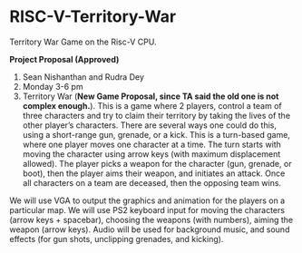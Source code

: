 # RISC-V-Territory-War
 Territory War Game on the Risc-V CPU.



**Project Proposal (Approved)**

1. Sean Nishanthan and Rudra Dey
2. Monday 3-6 pm
3. Territory War (**New Game Proposal, since TA said the old one is not complex enough.**). This is a game where 2 players, control a team of three characters and try to claim their territory by taking the lives of the other player’s characters. There are several ways one could do this, using a short-range gun, grenade, or a kick. This is a turn-based game, where one player moves one character at a time. The turn starts with moving the character using arrow keys (with maximum displacement allowed). The player picks a weapon for the character (gun, grenade, or boot), then the player aims their weapon, and initiates an attack. Once all characters on a team are deceased, then the opposing team wins.

We will use VGA to output the graphics and animation for the players on a particular map. We will use PS2 keyboard input for moving the characters (arrow keys + spacebar), choosing the weapons (with numbers), aiming the weapon (arrow keys). Audio will be used for background music, and sound effects (for gun shots, unclipping grenades, and kicking).

